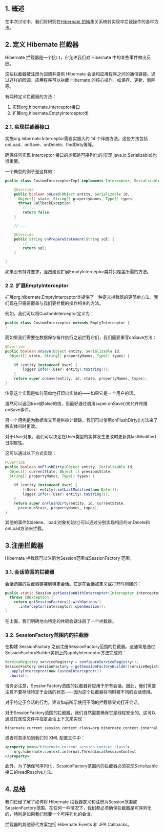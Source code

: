 ## 1. 概述

在本次讨论中，我们将研究在[Hibernate 的](http://hibernate.org/)抽象关系映射实现中拦截操作的各种方法。

## 2. 定义 Hibernate 拦截器

Hibernate 拦截器是一个接口，它允许我们对 Hibernate 中的某些事件做出反应。

这些拦截器被注册为回调并提供 Hibernate 会话和应用程序之间的通信链接。通过这样的回调，应用程序可以拦截 Hibernate 的核心操作，如保存、更新、删除等。

有两种定义拦截器的方法：

1.  实现org.hibernate.Interceptor接口
2.  扩展org.hibernate.EmptyInterceptor类

### 2.1. 实现拦截器接口

实施org.hibernate.Interceptor需要实施大约 14 个伴随方法。这些方法包括onLoad、onSave、onDelete、findDirty等等。

确保任何实现 Interceptor 接口的类都是可序列化的(实现 java.io.Serializable)也很重要。

一个典型的例子是这样的：

```java
public class CustomInterceptorImpl implements Interceptor, Serializable {

    @Override
    public boolean onLoad(Object entity, Serializable id, 
      Object[] state, String[] propertyNames, Type[] types) 
      throws CallbackException {
        // ...
        return false;
    }

    // ...

    @Override
    public String onPrepareStatement(String sql) {
        // ...   
        return sql;
    }

}
```

如果没有特殊要求，强烈建议扩展EmptyInterceptor类并只覆盖所需的方法。

### 2.2. 扩展EmptyInterceptor

扩展org.hibernate.EmptyInterceptor类提供了一种定义拦截器的更简单方法。我们现在只需要覆盖与我们要拦截的操作相关的方法。

例如，我们可以将CustomInterceptor定义为：

```java
public class CustomInterceptor extends EmptyInterceptor {
}
```

而如果我们需要在数据保存操作执行之前拦截它们，我们需要重写onSave方法：

```java
@Override
public boolean onSave(Object entity, Serializable id, 
  Object[] state, String[] propertyNames, Type[] types) {
    
    if (entity instanceof User) {
        logger.info(((User) entity).toString());
    }
    return super.onSave(entity, id, state, propertyNames, types);
}
```

注意这个实现是如何简单地打印出实体的——如果它是一个用户的话。

虽然可以返回true或false的值，但最好通过调用super.onSave()来允许传播onSave事件。

另一个用例是为数据库交互提供审计跟踪。我们可以使用onFlushDirty()方法来了解实体何时更改。

对于User对象，我们可以决定在User类型的实体发生更改时更新其lastModified日期属性。

这可以通过以下方式实现：

```java
@Override
public boolean onFlushDirty(Object entity, Serializable id, 
  Object[] currentState, Object [] previousState, 
  String[] propertyNames, Type[] types) {
    
    if (entity instanceof User) {
        ((User) entity).setLastModified(new Date());
        logger.info(((User) entity).toString());
    }
    return super.onFlushDirty(entity, id, currentState, 
      previousState, propertyNames, types);
}
```

其他的事件如delete、load(对象初始化)可以通过分别实现相应的onDelete和onLoad方法来拦截。

## 3.注册拦截器

Hibernate 拦截器可以注册为Session范围或SessionFactory 范围。

### 3.1. 会话范围的拦截器

会话范围的拦截器链接到特定会话。它是在会话被定义或打开时创建的：

```java
public static Session getSessionWithInterceptor(Interceptor interceptor) 
  throws IOException {
    return getSessionFactory().withOptions()
      .interceptor(interceptor).openSession();
}
```

在上面，我们明确地向特定的休眠会话注册了一个拦截器。

### 3.2. SessionFactory范围内的拦截器

在构建 SessionFactory 之前注册SessionFactory范围的拦截器。这通常是通过SessionFactoryBuilder实例上的applyInterceptor方法完成的：

```java
ServiceRegistry serviceRegistry = configureServiceRegistry();
SessionFactory sessionFactory = getSessionFactoryBuilder(serviceRegistry)
  .applyInterceptor(new CustomInterceptor())
  .build();
```

请务必注意，SessionFactory范围的拦截器将应用于所有会话。因此，我们需要注意不要存储特定于会话的状态——因为这个拦截器将同时被不同的会话使用。

对于特定于会话的行为，建议如前所示使用不同的拦截器显式打开会话。

对于SessionFactory范围的拦截器，我们自然需要确保它是线程安全的。这可以通过在属性文件中指定会话上下文来实现：

```shell
hibernate.current_session_context_class=org.hibernate.context.internal.ThreadLocalSessionContext
```

或者将其添加到我们的 XML 配置文件中：

```xml
<property name="hibernate.current_session_context_class">
    org.hibernate.context.internal.ThreadLocalSessionContext
</property>
```

此外，为了确保可序列化，SessionFactory范围内的拦截器必须实现Serializable接口的readResolve方法。

## 4. 总结

我们已经了解了如何将 Hibernate 拦截器定义和注册为Session范围或SessionFactory范围。在任何一种情况下，我们都必须确保拦截器是可序列化的，特别是如果我们想要一个可序列化的会话。

拦截器的其他替代方案包括 Hibernate Events 和 JPA Callbacks。